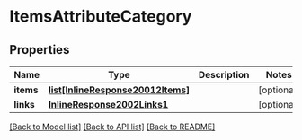 # ItemsAttributeCategory

## Properties
Name | Type | Description | Notes
------------ | ------------- | ------------- | -------------
**items** | [**list[InlineResponse20012Items]**](InlineResponse20012Items.md) |  | [optional] 
**links** | [**InlineResponse2002Links1**](InlineResponse2002Links1.md) |  | [optional] 

[[Back to Model list]](../README.md#documentation-for-models) [[Back to API list]](../README.md#documentation-for-api-endpoints) [[Back to README]](../README.md)


